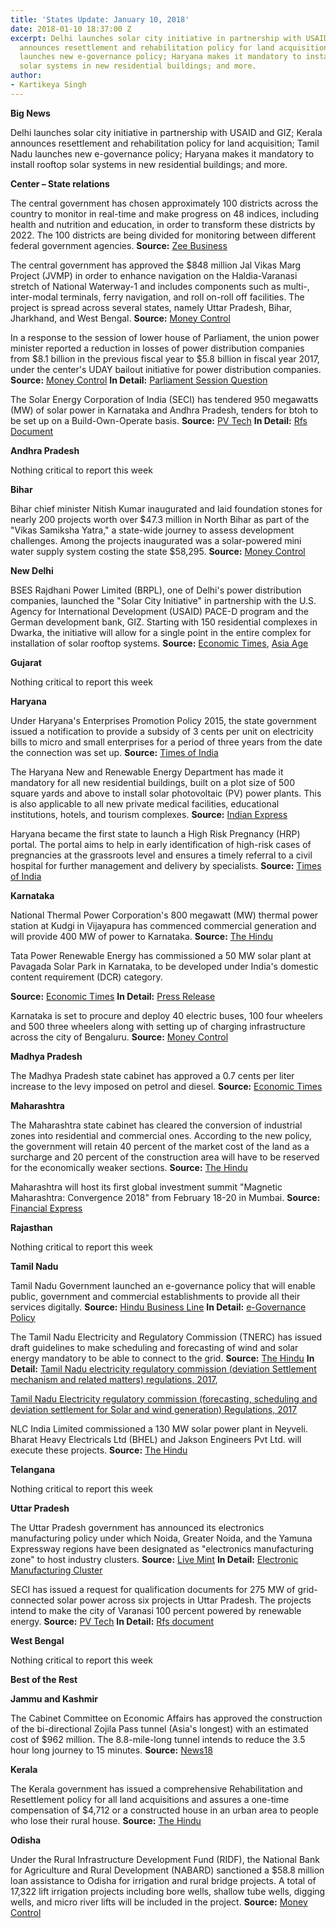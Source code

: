 ```yaml
---
title: 'States Update: January 10, 2018'
date: 2018-01-10 18:37:00 Z
excerpt: Delhi launches solar city initiative in partnership with USAID and GIZ; Kerala
  announces resettlement and rehabilitation policy for land acquisition; Tamil Nadu
  launches new e-governance policy; Haryana makes it mandatory to install rooftop
  solar systems in new residential buildings; and more.
author:
- Kartikeya Singh
---
```


**Big News**

Delhi launches solar city initiative in partnership with USAID and GIZ; Kerala announces resettlement and rehabilitation policy for land acquisition; Tamil Nadu launches new e-governance policy; Haryana makes it mandatory to install rooftop solar systems in new residential buildings; and more.

**Center – State relations**

The central government has chosen approximately 100 districts across the country to monitor in real-time and make progress on 48 indices, including health and nutrition and education, in order to transform these districts by 2022. The 100 districts are being divided for monitoring between different federal government agencies. **Source:** [Zee Business](http://zeenews.india.com/india/divided-among-ministries-100-districts-to-transform-by-2022-2072112.html)

The central government has approved the $848 million Jal Vikas Marg Project (JVMP) in order to enhance navigation on the Haldia-Varanasi stretch of National Waterway-1 and includes components such as multi-, inter-modal terminals, ferry navigation, and roll on-roll off facilities. The project is spread across several states, namely Uttar Pradesh, Bihar, Jharkhand, and West Bengal. **Source:** [Money Control](http://www.moneycontrol.com/news/business/economy/govt-approves-rs-5369-cr-waterway-project-on-nw-1-2474463.html)

In a response to the session of lower house of Parliament, the union power minister reported a reduction in losses of power distribution companies from $8.1 billion in the previous fiscal year to $5.8 billion in fiscal year 2017, under the center's UDAY bailout initiative for power distribution companies. **Source:** [Money Control](http://www.moneycontrol.com/news/business/economy/24-states-under-uday-cut-losses-to-nearly-rs-37k-cr-in-fy17-2475613.html) **In Detail:** [Parliament Session Question](http://164.100.47.194/Loksabha/Questions/QResult15.aspx?qref=61085&lsno=16)

The Solar Energy Corporation of India (SECI) has tendered 950 megawatts (MW) of solar power in Karnataka and Andhra Pradesh, tenders for btoh to be set up on a Build-Own-Operate basis. **Source:** [PV Tech](https://www.pv-tech.org/news/indian-solar-tenders-ramp-up-with-another-950mw-in-karnataka-and-andhra-pra) **In Detail:** [Rfs Document](http://seci.co.in/web-data/docs/RFS%20750%20MW%20Kadapa%20AP_final%20upload.pdf)

**Andhra Pradesh**

Nothing critical to report this week

**Bihar**

Bihar chief minister Nitish Kumar inaugurated and laid foundation stones for nearly 200 projects worth over $47.3 million in North Bihar as part of the "Vikas Samiksha Yatra," a state-wide journey to assess development challenges. Among the projects inaugurated was a solar-powered mini water supply system costing the state $58,295. **Source:** [Money Control](http://www.moneycontrol.com/news/politics/nitish-kumar-launches-projects-worth-rs-304-crore-in-north-bihar-2476685.html)

**New Delhi**

BSES Rajdhani Power Limited (BRPL), one of Delhi's power distribution companies, launched the "Solar City Initiative" in partnership with the U.S. Agency for International Development (USAID) PACE-D program and the German development bank, GIZ. Starting with 150 residential complexes in Dwarka, the initiative will allow for a single point in the entire complex for installation of solar rooftop systems. **Source:** [Economic Times](https://economictimes.indiatimes.com/industry/energy/power/bses-launches-rooftop-solar-single-point-for-apartment-complexes/articleshow/62403541.cms), [Asia Age](http://www.asianage.com/metros/delhi/080118/solar-city-initiative-launched-by-bses.html)

**Gujarat**

Nothing critical to report this week

**Haryana**

Under Haryana's Enterprises Promotion Policy 2015, the state government issued a notification to provide a subsidy of 3 cents per unit on electricity bills to micro and small enterprises for a period of three years from the date the connection was set up. **Source:** [Times of India](https://timesofindia.indiatimes.com/city/chandigarh/haryana-to-offer-rs-2-per-unit-power-subsidy-to-micro-small-enterprises/articleshow/62387002.cms)

The Haryana New and Renewable Energy Department has made it mandatory for all new residential buildings, built on a plot size of 500 square yards and above to install solar photovoltaic (PV) power plants. This is also applicable to all new private medical facilities, educational institutions, hotels, and tourism complexes. **Source:** [Indian Express](http://indianexpress.com/article/india/haryana-makes-solar-power-plants-mandatory-for-new-buildings-5009217/)

Haryana became the first state to launch a High Risk Pregnancy (HRP) portal. The portal aims to help in early identification of high-risk cases of pregnancies at the grassroots level and ensures a timely referral to a civil hospital for further management and delivery by specialists. **Source:** [Times of India](https://timesofindia.indiatimes.com/city/chandigarh/haryana-becomes-first-state-to-launch-high-risk-pregnancy-portal/articleshow/62394665.cms)

**Karnataka**

National Thermal Power Corporation's 800 megawatt (MW) thermal power station at Kudgi in Vijayapura has commenced commercial generation and will provide 400 MW of power to Karnataka. **Source:** [The Hindu](http://www.thehindu.com/news/national/karnataka/400-mw-of-additional-power-for-karnataka/article22348017.ece)

Tata Power Renewable Energy has commissioned a 50 MW solar plant at Pavagada Solar Park in Karnataka, to be developed under India's domestic content requirement (DCR) category.

**Source:** [Economic Times](https://economictimes.indiatimes.com/industry/energy/power/tprel-commissions-50-mw-dcr-solar-plant-in-karnataka/articleshow/62337403.cms) **In Detail:** [Press Release](https://www.tatapowerrenewables.com/media/press-release-02-jan-2018.aspx)

Karnataka is set to procure and deploy 40 electric buses, 100 four wheelers and 500 three wheelers along with setting up of charging infrastructure across the city of Bengaluru. **Source:** [Money Control](http://www.moneycontrol.com/news/business/karnataka-govt-to-obtain-electric-vehicles-under-fame-india-scheme-2473041.html)

**Madhya Pradesh**

The Madhya Pradesh state cabinet has approved a 0.7 cents per liter increase to the levy imposed on petrol and diesel. **Source:** [Economic Times](https://energy.economictimes.indiatimes.com/news/oil-and-gas/mp-cabinet-approves-increase-in-cess-imposed-on-petrol-diesel/62353156)

**Maharashtra**

The Maharashtra state cabinet has cleared the conversion of industrial zones into residential and commercial ones. According to the new policy, the government will retain 40 percent of the market cost of the land as a surcharge and 20 percent of the construction area will have to be reserved for the economically weaker sections. **Source:** [The Hindu](http://www.thehindu.com/news/cities/mumbai/state-govt-to-revive-unused-industrial-land/article22354977.ece)

Maharashtra will host its first global investment summit "Magnetic Maharashtra: Convergence 2018" from February 18-20 in Mumbai. **Source:** [Financial Express](http://www.financialexpress.com/economy/global-investment-policy-maharashtra-unveils-future-strategy/1004854/)

**Rajasthan**

Nothing critical to report this week

**Tamil Nadu**

Tamil Nadu Government launched an e-governance policy that will enable public, government and commercial establishments to provide all their services digitally. **Source:** [Hindu Business Line](http://www.thehindubusinessline.com/news/national/tn-rolls-out-egovernance-policy/article10008868.ece) **In Detail:** [e-Governance Policy](http://cms.tn.gov.in/sites/default/files/documents/e_gov_policy_2017.pdf)

The Tamil Nadu Electricity and Regulatory Commission (TNERC) has issued draft guidelines to make scheduling and forecasting of wind and solar energy mandatory to be able to connect to the grid. **Source:** [The Hindu](http://www.thehindu.com/todays-paper/tp-national/tp-tamilnadu/tnerc-norms-make-power-forecasting-mandatory/article22349355.ece) **In Detail:** [Tamil Nadu electricity regulatory commission (deviation Settlement mechanism and related matters) regulations, 2017](http://www.tnerc.gov.in/regulation/draft%20regulations/2017/Draft%20DSM%20Regulations-28-12-2017.pdf),

[Tamil Nadu Electricity regulatory commission (forecasting, scheduling and deviation settlement for Solar and wind generation) Regulations, 2017](http://www.tnerc.gov.in/regulation/draft%20regulations/2017/Draft%20FandS%20Regulations-28-12-2017.pdf)

NLC India Limited commissioned a 130 MW solar power plant in Neyveli. Bharat Heavy Electricals Ltd (BHEL) and Jakson Engineers Pvt Ltd. will execute these projects. **Source:** [The Hindu](http://www.thehindu.com/news/national/tamil-nadu/130-mw-solar-power-plant-commissioned-at-nevyeli/article22348029.ece)

**Telangana**

Nothing critical to report this week

**Uttar Pradesh**

The Uttar Pradesh government has announced its electronics manufacturing policy under which Noida, Greater Noida, and the Yamuna Expressway regions have been designated as "electronics manufacturing zone" to host industry clusters. **Source:** [Live Mint](http://www.livemint.com/Industry/TCy7xXFXTP5tn5HGFpTQ4O/Noida-Yamuna-expressway-declared-electronics-manufacturing.html) **In Detail:** [Electronic Manufacturing Cluster](http://upite.gov.in/UPDESCO/StaticPages/EMC.aspx)

SECI has issued a request for qualification documents for 275 MW of grid-connected solar power across six projects in Uttar Pradesh. The projects intend to make the city of Varanasi 100 percent powered by renewable energy. **Source:** [PV Tech](https://www.pv-tech.org/news/secis-275mw-solar-tender-in-uttar-pradesh-to-power-varanasis-100-renewables) **In Detail:** [Rfs document](http://seci.co.in/web-data/docs/RFS%20275%20MW%20NSM%20P2%20B4%20T13_final%20upload.pdf)

**West Bengal**

Nothing critical to report this week

**Best of the Rest**

**Jammu and Kashmir**

The Cabinet Committee on Economic Affairs has approved the construction of the bi-directional Zojila Pass tunnel (Asia's longest) with an estimated cost of $962 million. The 8.8-mile-long tunnel intends to reduce the 3.5 hour long journey to 15 minutes. **Source:** [News18](http://www.news18.com/news/india/govt-approves-rs-6809-cr-bi-directional-zojila-tunnel-project-in-jammu-kashmir-1621983.html)

**Kerala**

The Kerala government has issued a comprehensive Rehabilitation and Resettlement policy for all land acquisitions and assures a one-time compensation of $4,712 or a constructed house in an urban area to people who lose their rural house. **Source:** [The Hindu](http://www.thehindu.com/todays-paper/tp-national/tp-kerala/kerala-revamps-land-acquisition-policy/article22355497.ece)

**Odisha**

Under the Rural Infrastructure Development Fund (RIDF), the National Bank for Agriculture and Rural Development (NABARD) sanctioned a $58.8 million loan assistance to Odisha for irrigation and rural bridge projects. A total of 17,322 lift irrigation projects including bore wells, shallow tube wells, digging wells, and micro river lifts will be included in the project. **Source:** [Money Control](http://www.moneycontrol.com/news/business/economy/rs-372-51-crore-sanctioned-by-nabard-to-odisha-2474335.html)